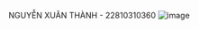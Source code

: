 NGUYỄN XUÂN THÀNH - 22810310360
![image](https://github.com/user-attachments/assets/90682745-3fbe-4583-940f-1154477ed7bb)
